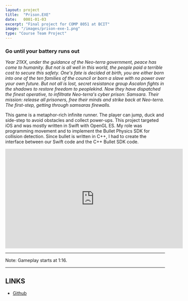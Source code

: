 ```yaml
---
layout: project
title:  "Prison.EXE"
date:   0001-01-03
excerpt: "Final project for COMP 8051 at BCIT"
image: "/images/prison-exe-1.png"
type: "Course Team Project"
---
```


### Go until your battery runs out
<div class="box">
  <p>
    <i>Year 21XX, under the guidance of the Neo-terra government, peace has come to humanity. But not is all well in this world,  the people paid a terrible cost to secure this safety. One's fate is decided at birth, you are either born into one of the ten families of the council or born a slave with no power over your own future. But not all is lost, secret resistance group Ascalon fights in the shadows to restore freedom to peoplekind. Now they have dispatched the finest operative, to infiltrate Neo-terra's cyber prison: Samsara. Their mission: release all prisoners, free their minds and strike back at Neo-terra. The first-step, getting through samsaras firewalls.</i>

</p>

  <p>
    This game is a metaphor-rich infinite runner. The player can jump, duck and side-step to avoid obstacles and collect power-ups. This project targeted iOS and was mostly written in Swift with OpenGL ES. My role was programming movement and to implement the Bullet Physics SDK for collision detection. Since bullet is written in C++, I had to create the interface between our Swift code and the C++ Bullet SDK code.
  </p>
</div>

<div class="videoWrapper">
  <iframe width="560" height="315" src="https://www.youtube.com/embed/w12tZdxKFuU" title="YouTube video player" frameborder="0" allow="accelerometer; autoplay; clipboard-write; encrypted-media; gyroscope; picture-in-picture" allowfullscreen></iframe>
</div>

<hr/>
  <p class="textcenter">Note: Gameplay starts at 1:16.</p>
<hr/>

<h2>LINKS</h2>

<ul class="actions fit">
  <li><a href="https://github.com/rdieno/prison-exe" target="_blank" class="button fit icon fa-github largefont">Github</a></li> 
</ul>

